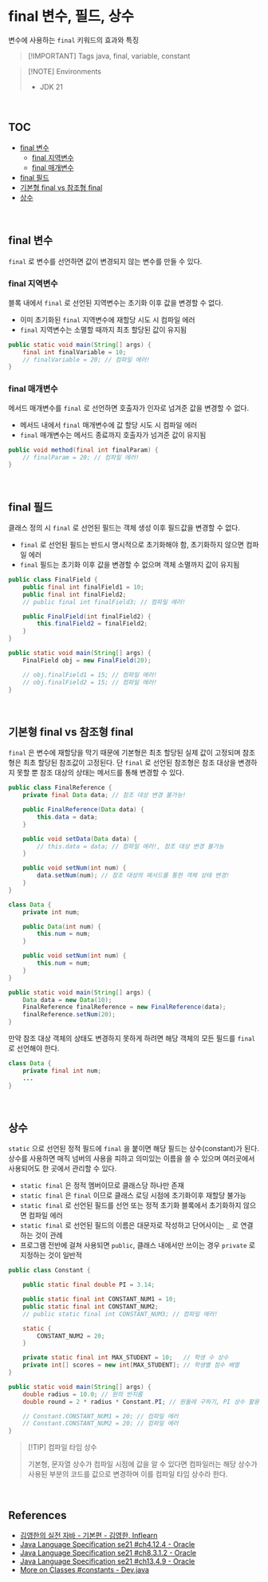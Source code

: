 # final 변수, 필드, 상수

변수에 사용하는 `final` 키워드의 효과와 특징

> [!IMPORTANT] Tags
> java, final, variable, constant

> [!NOTE] Environments
>
> - JDK 21

<br>

## TOC

- [final 변수](#final-변수)
  - [final 지역변수](#final-지역변수)
  - [final 매개변수](#final-매개변수)
- [final 필드](#final-필드)
- [기본형 final vs 참조형 final](#기본형-final-vs-참조형-final)
- [상수](#상수)

<br>

## final 변수

`final` 로 변수를 선언하면 값이 변경되지 않는 변수를 만들 수 있다.

### final 지역변수

블록 내에서 `final` 로 선언된 지역변수는 초기화 이후 값을 변경할 수 없다.

- 이미 초기화된 `final` 지역변수에 재할당 시도 시 컴파일 에러
- `final` 지역변수는 소멸할 때까지 최초 할당된 값이 유지됨

```java
public static void main(String[] args) {
    final int finalVariable = 10;
    // finalVariable = 20; // 컴파일 에러!
}
```

### final 매개변수

메서드 매개변수를 `final` 로 선언하면 호출자가 인자로 넘겨준 값을 변경할 수 없다.

- 메서드 내에서 `final` 매개변수에 값 할당 시도 시 컴파일 에러
- `final` 매개변수는 메서드 종료까지 호출자가 넘겨준 값이 유지됨

```java
public void method(final int finalParam) {
    // finalParam = 20; // 컴파일 에러!
}
```

<br>

## final 필드

클래스 정의 시 `final` 로 선언된 필드는 객체 생성 이후 필드값을 변경할 수 없다.

- `final` 로 선언된 필드는 반드시 명시적으로 초기화해야 함, 초기화하지 않으면 컴파일 에러
- `final` 필드는 초기화 이후 값을 변경할 수 없으며 객체 소멸까지 값이 유지됨

```java
public class FinalField {
    public final int finalField1 = 10;
    public final int finalField2;
    // public final int finalField3; // 컴파일 에러!

    public FinalField(int finalField2) {
        this.finalField2 = finalField2;
    }
}
```

```java
public static void main(String[] args) {
    FinalField obj = new FinalField(20);

    // obj.finalField1 = 15; // 컴파일 에러!
    // obj.finalField2 = 15; // 컴파일 에러!
}
```

<br>

## 기본형 final vs 참조형 final

`final` 은 변수에 재할당을 막기 때문에 기본형은 최초 할당된 실제 값이 고정되며 참조형은 최초 할당된 참조값이 고정된다. 단 `final` 로 선언된 참조형은 참조 대상을 변경하지 못할 뿐 참조 대상의 상태는 메서드를 통해 변경할 수 있다.

```java
public class FinalReference {
    private final Data data; // 참조 대상 변경 불가능!

    public FinalReference(Data data) {
        this.data = data;
    }

    public void setData(Data data) {
        // this.data = data; // 컴파일 에러!, 참조 대상 변경 불가능
    }

    public void setNum(int num) {
        data.setNum(num); // 참조 대상의 메서드를 통한 객체 상태 변경!
    }
}

class Data {
    private int num;

    public Data(int num) {
        this.num = num;
    }

    public void setNum(int num) {
        this.num = num;
    }
}
```

```java
public static void main(String[] args) {
    Data data = new Data(10);
    FinalReference finalReference = new FinalReference(data);
    finalReference.setNum(20);
}
```

만약 참조 대상 객체의 상태도 변경하지 못하게 하려면 해당 객체의 모든 필드를 `final` 로 선언해야 한다.

```java
class Data {
    private final int num;
    ...
}
```

<br>

## 상수

`static` 으로 선언된 정적 필드에 `final` 을 붙이면 해당 필드는 상수(constant)가 된다. 상수를 사용하면 매직 넘버의 사용을 피하고 의미있는 이름을 쓸 수 있으며 여러곳에서 사용되어도 한 곳에서 관리할 수 있다.

- `static final` 은 정적 멤버이므로 클래스당 하나만 존재
- `static final` 은 `final` 이므로 클래스 로딩 시점에 초기화이후 재할당 불가능
- `static final` 로 선언된 필드를 선언 또는 정적 초기화 블록에서 초기화하지 않으면 컴파일 에러
- `static final` 로 선언된 필드의 이름은 대문자로 작성하고 단어사이는 `_` 로 연결하는 것이 관례
- 프로그램 전반에 걸쳐 사용되면 `public`, 클래스 내에서만 쓰이는 경우 `private` 로 지정하는 것이 일반적

```java
public class Constant {

    public static final double PI = 3.14;

    public static final int CONSTANT_NUM1 = 10;
    public static final int CONSTANT_NUM2;
    // public static final int CONSTANT_NUM3; // 컴파일 에러!

    static {
        CONSTANT_NUM2 = 20;
    }

    private static final int MAX_STUDENT = 10;   // 학생 수 상수
    private int[] scores = new int[MAX_STUDENT]; // 학생별 점수 배열
}
```

```java
public static void main(String[] args) {
    double radius = 10.0; // 원의 반지름
    double round = 2 * radius * Constant.PI; // 원둘레 구하기, PI 상수 활용

    // Constant.CONSTANT_NUM1 = 20; // 컴파일 에러
    // Constant.CONSTANT_NUM2 = 20; // 컴파일 에러
}
```

> [!TIP] 컴파일 타임 상수
>
> 기본형, 문자열 상수가 컴파일 시점에 값을 알 수 있다면 컴파일러는 해당 상수가 사용된 부분의 코드를 값으로 변경하며 이를 컴파일 타임 상수라 한다.

<br>

## References

- [김영한의 실전 자바 - 기본편 - 김영한, Inflearn](https://www.inflearn.com/course/%EA%B9%80%EC%98%81%ED%95%9C%EC%9D%98-%EC%8B%A4%EC%A0%84-%EC%9E%90%EB%B0%94-%EA%B8%B0%EB%B3%B8%ED%8E%B8)
- [Java Language Specification se21 #ch4.12.4 - Oracle](https://docs.oracle.com/javase/specs/jls/se21/html/jls-4.html#jls-4.12.4)
- [Java Language Specification se21 #ch8.3.1.2 - Oracle](https://docs.oracle.com/javase/specs/jls/se21/html/jls-8.html#jls-8.3.1.2)
- [Java Language Specification se21 #ch13.4.9 - Oracle](https://docs.oracle.com/javase/specs/jls/se21/html/jls-13.html#jls-13.4.9)
- [More on Classes #constants - Dev.java](https://dev.java/learn/classes-objects/more-on-classes/#constants)
